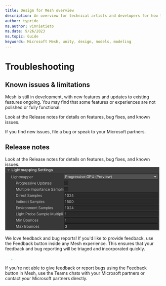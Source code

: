 ```yaml
---
title: Design for Mesh overview
description: An overview for technical artists and developers for how to design for Mesh.
author: typride
ms.author: vinnietieto
ms.date: 9/26/2023
ms.topic: Guide
keywords: Microsoft Mesh, unity, design, models, modeling
---
```


# Troubleshooting

## Known issues & limitations

Mesh is still in development, with new features and updates to existing
features ongoing. You may find that some features or
experiences are not polished or fully functional.

Look at the Release notes for details on features, bug fixes, and known
issues.

If you find new issues, file a bug or speak to your Microsoft partners.

## Release notes

Look at the Release notes for details on features, bug fixes, and known
issues.![](../../media/3d-design-performance-guide/image054.png)

We love feedback and bug reports! If you'd like to provide feedback, use
the Feedback button inside any Mesh experience. This ensures that your
feedback and bug reporting will be triaged and incorporated quickly.

![](../../media/3d-design-performance-guide/image055.png)

If you're not able to give feedback or report bugs using the Feedback
button in Mesh, use the Teams chats with your Microsoft partners or
contact your Microsoft partners directly.
